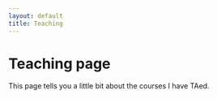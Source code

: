 ```yaml
---
layout: default
title: Teaching
---
```

# Teaching page

This page tells you a little bit about the courses I have TAed.

